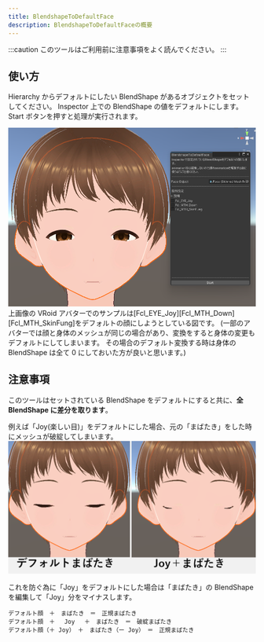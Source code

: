 ```yaml
---
title: BlendshapeToDefaultFace
description: BlendshapeToDefaultFaceの概要
---
```


:::caution
このツールはご利用前に注意事項をよく読んでください。
:::

## 使い方

Hierarchy からデフォルトにしたい BlendShape があるオブジェクトをセットしてください。
Inspector 上での BlendShape の値をデフォルトにします。
Start ボタンを押すと処理が実行されます。

![unity vroid](../../../assets/images/unity-vroid.png)
上画像の VRoid アバターでのサンプルは[Fcl_EYE_Joy][Fcl_MTH_Down][Fcl_MTH_SkinFung]をデフォルトの顔にしようとしている図です。
(一部のアバターでは顔と身体のメッシュが同じの場合があり、変換をすると身体の変更もデフォルトにしてしまいます。
その場合のデフォルト変換する時は身体の BlendShape は全て 0 にしておいた方が良いと思います。)

## 注意事項

このツールはセットされている BlendShape をデフォルトにすると共に、**全 BlendShape に差分を取ります**。

例えば「Joy(楽しい目)」をデフォルトにした場合、元の「まばたき」をした時にメッシュが破綻してしまいます。
![unity vroid dif](../../../assets/images/unity-vroid-blink-dif.png)

これを防ぐ為に「Joy」をデフォルトにした場合は「まばたき」の BlendShape を編集して「Joy」分をマイナスします。

```code枠
デフォルト顔　＋　まばたき　＝　正規まばたき
デフォルト顔　＋　 Joy 　＋　まばたき　＝　破綻まばたき
デフォルト顔（＋ Joy）　＋　まばたき（ー Joy）　＝　正規まばたき
```
